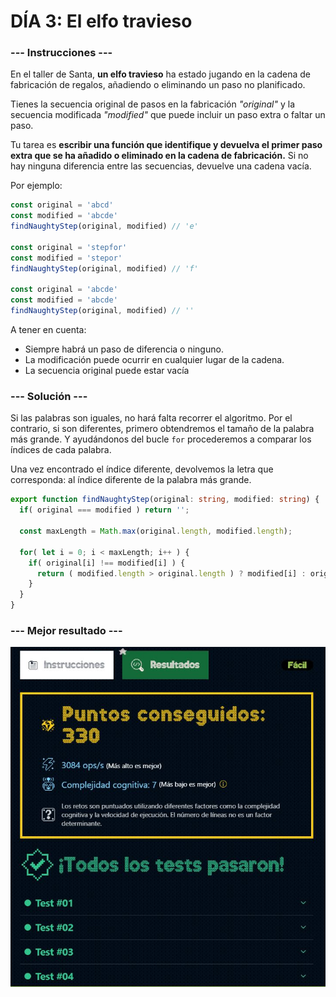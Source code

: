 # DÍA 3: El elfo travieso

### --- Instrucciones ---

En el taller de Santa, **un elfo travieso** ha estado jugando en la cadena de fabricación de regalos, añadiendo o eliminando un paso no planificado.

Tienes la secuencia original de pasos en la fabricación *"original"* y la secuencia modificada *"modified"* que puede incluir un paso extra o faltar un paso.

Tu tarea es **escribir una función que identifique y devuelva el primer paso extra que se ha añadido o eliminado en la cadena de fabricación.** Si no hay ninguna diferencia entre las secuencias, devuelve una cadena vacía.

Por ejemplo:

~~~javascript
const original = 'abcd'
const modified = 'abcde'
findNaughtyStep(original, modified) // 'e'

const original = 'stepfor'
const modified = 'stepor'
findNaughtyStep(original, modified) // 'f'

const original = 'abcde'
const modified = 'abcde'
findNaughtyStep(original, modified) // ''
~~~

A tener en cuenta:

- Siempre habrá un paso de diferencia o ninguno.
- La modificación puede ocurrir en cualquier lugar de la cadena.
- La secuencia original puede estar vacía

### --- Solución ---

Si las palabras son iguales, no hará falta recorrer el algoritmo. Por el contrario, si son diferentes, primero obtendremos el tamaño de la palabra más grande. Y ayudándonos del bucle `for` procederemos a comparar los índices de cada palabra.

Una vez encontrado el índice diferente, devolvemos la letra que corresponda: al índice diferente de la palabra más grande.

~~~typescript
export function findNaughtyStep(original: string, modified: string) {
  if( original === modified ) return '';

  const maxLength = Math.max(original.length, modified.length);

  for( let i = 0; i < maxLength; i++ ) {
    if( original[i] !== modified[i] ) {
      return ( modified.length > original.length ) ? modified[i] : original[i];
    }
  }
}
~~~

### --- Mejor resultado ---

![challenge-1-result](best-result.JPG)
